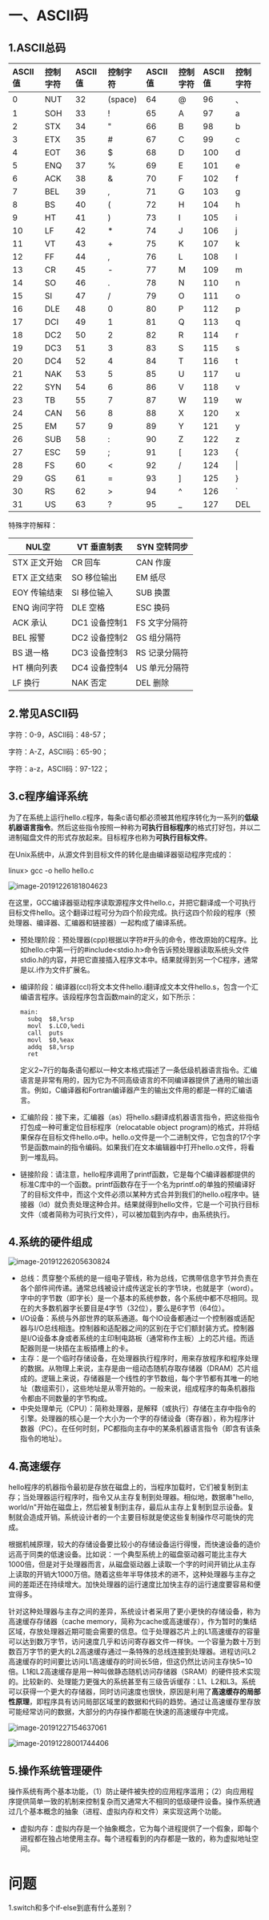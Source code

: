 # 一、ASCII码

## 1.ASCII总码

| ASCII值 | 控制字符 | ASCII值 | 控制字符 | ASCII值 | 控制字符 | ASCII值 | 控制字符 |
| :------ | :------- | :------ | :------- | :------ | :------- | :------ | :------- |
| 0       | NUT      | 32      | (space)  | 64      | @        | 96      | 、       |
| 1       | SOH      | 33      | !        | 65      | A        | 97      | a        |
| 2       | STX      | 34      | "        | 66      | B        | 98      | b        |
| 3       | ETX      | 35      | #        | 67      | C        | 99      | c        |
| 4       | EOT      | 36      | $        | 68      | D        | 100     | d        |
| 5       | ENQ      | 37      | %        | 69      | E        | 101     | e        |
| 6       | ACK      | 38      | &        | 70      | F        | 102     | f        |
| 7       | BEL      | 39      | ,        | 71      | G        | 103     | g        |
| 8       | BS       | 40      | (        | 72      | H        | 104     | h        |
| 9       | HT       | 41      | )        | 73      | I        | 105     | i        |
| 10      | LF       | 42      | *        | 74      | J        | 106     | j        |
| 11      | VT       | 43      | +        | 75      | K        | 107     | k        |
| 12      | FF       | 44      | ,        | 76      | L        | 108     | l        |
| 13      | CR       | 45      | -        | 77      | M        | 109     | m        |
| 14      | SO       | 46      | .        | 78      | N        | 110     | n        |
| 15      | SI       | 47      | /        | 79      | O        | 111     | o        |
| 16      | DLE      | 48      | 0        | 80      | P        | 112     | p        |
| 17      | DCI      | 49      | 1        | 81      | Q        | 113     | q        |
| 18      | DC2      | 50      | 2        | 82      | R        | 114     | r        |
| 19      | DC3      | 51      | 3        | 83      | S        | 115     | s        |
| 20      | DC4      | 52      | 4        | 84      | T        | 116     | t        |
| 21      | NAK      | 53      | 5        | 85      | U        | 117     | u        |
| 22      | SYN      | 54      | 6        | 86      | V        | 118     | v        |
| 23      | TB       | 55      | 7        | 87      | W        | 119     | w        |
| 24      | CAN      | 56      | 8        | 88      | X        | 120     | x        |
| 25      | EM       | 57      | 9        | 89      | Y        | 121     | y        |
| 26      | SUB      | 58      | :        | 90      | Z        | 122     | z        |
| 27      | ESC      | 59      | ;        | 91      | [        | 123     | {        |
| 28      | FS       | 60      | <        | 92      | /        | 124     | \|       |
| 29      | GS       | 61      | =        | 93      | ]        | 125     | }        |
| 30      | RS       | 62      | >        | 94      | ^        | 126     | `        |
| 31      | US       | 63      | ?        | 95      | _        | 127     | DEL      |

特殊字符解释：

| NUL空        | VT 垂直制表   | SYN 空转同步  |
| ------------ | ------------- | ------------- |
| STX 正文开始 | CR 回车       | CAN 作废      |
| ETX 正文结束 | SO 移位输出   | EM 纸尽       |
| EOY 传输结束 | SI 移位输入   | SUB 换置      |
| ENQ 询问字符 | DLE 空格      | ESC 换码      |
| ACK 承认     | DC1 设备控制1 | FS 文字分隔符 |
| BEL 报警     | DC2 设备控制2 | GS 组分隔符   |
| BS 退一格    | DC3 设备控制3 | RS 记录分隔符 |
| HT 横向列表  | DC4 设备控制4 | US 单元分隔符 |
| LF 换行      | NAK 否定      | DEL 删除      |

## 2.常见ASCII码

字符：0-9，ASCII码：48-57；

字符：A-Z，ASCII码：65-90；

字符：a-z，ASCII码：97-122；



## 3.c程序编译系统

为了在系统上运行hello.c程序，每条c语句都必须被其他程序转化为一系列的**低级机器语言指令**。然后这些指令按照一种称为**可执行目标程序**的格式打好包，并以二进制磁盘文件的形式存放起来。目标程序也称为**可执行目标文件**。

在Unix系统中，从源文件到目标文件的转化是由编译器驱动程序完成的：

linux> gcc -o hello hello.c

![image-20191226181804623](C:\Users\17646\Desktop\简历内容\数据库和操作系统\assets\image-20191226181804623.png)

在这里，GCC编译器驱动程序读取源程序文件hello.c，并把它翻译成一个可执行目标文件hello。这个翻译过程可分为四个阶段完成。执行这四个阶段的程序（预处理器、编译器、汇编器和链接器）一起构成了编译系统。

- 预处理阶段：预处理器(cpp)根据以字符#开头的命令，修改原始的C程序。比如hello.c中第一行的#include\<stdio.h\>命令告诉预处理器读取系统头文件stdio.h的内容，并把它直接插入程序文本中。结果就得到另一个C程序，通常是以.i作为文件扩展名。

- 编译阶段：编译器(ccl)将文本文件hello.i翻译成文本文件hello.s，包含一个汇编语言程序。该段程序包含函数main的定义，如下所示：

  ```
  main:
  	subq  $8,%rsp
  	movl  $.LCO,%edi
  	call  puts
  	movl  $0,%eax
  	addq  $8,%rsp
  	ret
  ```

  定义2~7行的每条语句都以一种文本格式描述了一条低级机器语言指令。汇编语言是非常有用的，因为它为不同高级语言的不同编译器提供了通用的输出语言。例如，C编译器和Fortran编译器产生的输出文件用的都是一样的汇编语言。

- 汇编阶段：接下来，汇编器（as）将hello.s翻译成机器语言指令，把这些指令打包成一种可重定位目标程序（relocatable object program)的格式，并将结果保存在目标文件hello.o中。hello.o文件是一个二进制文件，它包含的17个字节是函数main的指令编码。如果我们在文本编辑器中打开hello.o文件，将看到一堆乱码。

- 链接阶段：请注意，hello程序调用了printf函数，它是每个C编译器都提供的标准C库中的一个函数。printf函数存在于一个名为printf.o的单独的预编译好了的目标文件中，而这个文件必须以某种方式合并到我们的hello.o程序中。链接器（ld）就负责处理这种合并。结果就得到hello文件，它是一个可执行目标文件（或者简称为可执行文件），可以被加载到内存中，由系统执行。

## 4.系统的硬件组成

![image-20191226205630824](C:\Users\17646\Desktop\简历内容\数据库和操作系统\assets\image-20191226205630824.png)

- 总线：贯穿整个系统的是一组电子管线，称为总线，它携带信息字节并负责在各个部件间传递。通常总线被设计成传送定长的字节块，也就是字（word）。字中的字节数（即字长）是一个基本的系统参数，各个系统中都不尽相同。现在的大多数机器字长要目是4字节（32位），要么是6字节（64位）。
- I/O设备：系统与外部世界的联系通道。每个IO设备都通过一个控制器或适配器与I/O总线相连。控制器和适配器之间的区别在于它们额封装方式。控制器是I/O设备本身或者系统的主印制电路板（通常称作主板）上的芯片组。而适配器则是一块插在主板插槽上的卡。
- 主存：是一个临时存储设备，在处理器执行程序时，用来存放程序和程序处理的数据。从物理上来说，主存是由一组动态随机存取存储器（DRAM）芯片组成的。逻辑上来说，存储器是一个线性的字节数组，每个字节都有其唯一的地址（数组索引），这些地址是从零开始的。一般来说，组成程序的每条机器指令都由不同数量的字节构成。
- 中央处理单元（CPU）：简称处理器，是解释（或执行）存储在主存中指令的引擎。处理器的核心是一个大小为一个字的存储设备（寄存器），称为程序计数器（PC）。在任何时刻，PC都指向主存中的某条机器语言指令（即含有该条指令的地址）。

## 4.高速缓存

hello程序的机器指令最初是存放在磁盘上的，当程序加载时，它们被复制到主存；当处理器运行程序时，指令又从主存复制到处理器。相似地，数据串"hello, world/n"开始在磁盘上，然后被复制到主存，最后从主存上复制到显示设备。复制就会造成开销。系统设计者的一个主要目标就是使这些复制操作尽可能快的完成。

根据机械原理，较大的存储设备要比较小的存储设备运行得慢，而快速设备的造价远高于同类的低速设备。比如说：一个典型系统上的磁盘驱动器可能比主存大1000倍，但是对于处理器而言，从磁盘驱动器上读取一个字的时间开销比从主存上读取的开销大1000万倍。随着这些年半导体技术的进不，这种处理器与主存之间的差距还在持续增大。加快处理器的运行速度比加快主存的运行速度要容易和便宜得多。

针对这种处理器与主存之间的差异，系统设计者采用了更小更快的存储设备，称为高速缓存存储器（cache memory，简称为cache或高速缓存），作为暂时的集结区域，存放处理器近期可能会需要的信息。位于处理器芯片上的L1高速缓存的容量可以达到数万字节，访问速度几乎和访问寄存器文件一样快。一个容量为数十万到数百万字节的更大的L2高速缓存通过一条特殊的总线连接到处理器。进程访问L2高速缓存的时间要比访问L1高速缓存的时间长5倍，但这仍然比访问主存快5~10倍。L1和L2高速缓存是用一种叫做静态随机访问存储器（SRAM）的硬件技术实现的。比较新的、处理能力更强大的系统甚至有三级告诉缓存：L1、L2和L3。系统可以获得一个更大的存储器，同时访问速度也很快，原因是利用了**高速缓存的局部性原理**，即程序具有访问局部区域里的数据和代码的趋势。通过让高速缓存里存放可能经常访问的数据，大部分的内存操作都能在快速的高速缓存中完成。

![image-20191227154637061](C:\Users\17646\Desktop\简历内容\数据库和操作系统\assets\image-20191227154637061.png)

![image-20191228001744406](C:\Users\17646\Desktop\简历内容\数据库和操作系统\assets\image-20191228001744406.png)

## 5.操作系统管理硬件

操作系统有两个基本功能，（1）防止硬件被失控的应用程序滥用；（2）向应用程序提供简单一致的机制来控制复杂而又通常大不相同的低级硬件设备。操作系统通过几个基本概念的抽象（进程、虚拟内存和文件）来实现这两个功能。

- 虚拟内存：虚拟内存是一个抽象概念，它为每个进程提供了一个假象，即每个进程都在独占地使用主存。每个进程看到的内存都是一致的，称为虚拟地址空间。

# 问题

1.switch和多个if-else到底有什么差别？

